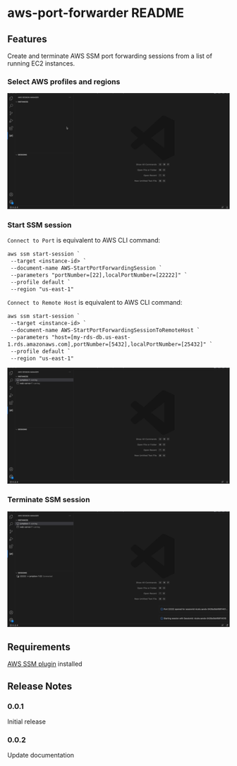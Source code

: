 # aws-port-forwarder README

## Features

Create and terminate AWS SSM port forwarding sessions from a list of running EC2 instances.

### Select AWS profiles and regions
   ![Select profile and region](./docs/select-profile.gif)

### Start SSM session

`Connect to Port` is equivalent to AWS CLI command:

```
aws ssm start-session `
 --target <instance-id> `
 --document-name AWS-StartPortForwardingSession `
 --parameters "portNumber=[22],localPortNumber=[22222]" `
 --profile default `
 --region "us-east-1"
```

`Connect to Remote Host` is equivalent to AWS CLI command:

```
aws ssm start-session `
 --target <instance-id> `
 --document-name AWS-StartPortForwardingSessionToRemoteHost `
 --parameters "host=[my-rds-db.us-east-1.rds.amazonaws.com],portNumber=[5432],localPortNumber=[25432]" `
 --profile default `
 --region "us-east-1"
```

   ![Start SSM session](./docs/start-session.gif)

### Terminate SSM session
   ![Terminate SSM session](./docs/terminate-session.gif)

## Requirements

[AWS SSM plugin](https://docs.aws.amazon.com/systems-manager/latest/userguide/session-manager-working-with-install-plugin.html) installed


## Release Notes

### 0.0.1

Initial release

### 0.0.2

Update documentation
